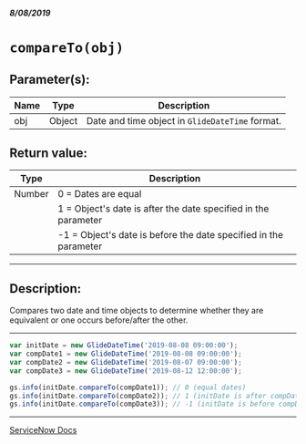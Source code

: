 ##### 8/08/2019
# `compareTo(obj)`

## Parameter(s):
| Name | Type | Description |
|---|---|---|
| obj | Object | Date and time object in `GlideDateTime` format. |

## Return value:
| Type | Description |
|---|---|
| Number | 0 = Dates are equal |
|| 1 = Object's date is after the date specified in the parameter |
|| -1 = Object's date is before the date specified in the parameter |

---

## Description:
Compares two date and time objects to determine whether they are equivalent or one occurs before/after the other.

---

```js
var initDate = new GlideDateTime('2019-08-08 09:00:00');
var compDate1 = new GlideDateTime('2019-08-08 09:00:00');
var compDate2 = new GlideDateTime('2019-08-07 09:00:00');
var compDate3 = new GlideDateTime('2019-08-12 12:00:00');

gs.info(initDate.compareTo(compDate1)); // 0 (equal dates)
gs.info(initDate.compareTo(compDate2)); // 1 (initDate is after compDate2)
gs.info(initDate.compareTo(compDate3)); // -1 (initDate is before compDate3)
```

---

[ServiceNow Docs](https://developer.servicenow.com/app.do#!/api_doc?v=madrid&id=r_ScopedGlideDateTimeCompareTo_Object_o)